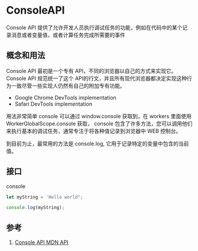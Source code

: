 # ConsoleAPI

Console API 提供了允许开发人员执行调试任务的功能，例如在代码中的某个记录消息或者变量值，或者计算任务完成所需要的事件

## 概念和用法

Console API 最初是一个专有 API，不同的浏览器以自己的方式来实现它。 Console  API 规范统一了这个 API的行文，并且所有现代浏览器都决定实现这种行为一致尽管一些实现人仍然有自己的附加专有功能。

- Google Chrome DevTools implementation
- Safari DevTools implementation

用法非常简单 console 可以通过 window.console 获取到，在 workers 里面使用 WorkerGlobalScope.console 获取， console 包含了许多方法，您可以调用他们来执行基本的调试任务，通常专注于将各种值记录到浏览器中 WEB 控制台。

到目前为止，最常用的方法是 console.log, 它用于记录特定的变量中包含的当前值。

## 接口

console


```javascript
let myString = 'Hello world";

console.log(myString);
```

## 参考

1. [Console API MDN API](https://developer.mozilla.org/zh-CN/docs/Web/API/Console_API)

